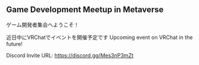## Game Development Meetup in Metaverse
ゲーム開発者集会へようこそ！

近日中にVRChatでイベントを開催予定です
Upcoming event on VRChat in the future!

Discord Invite URL: https://discord.gg/Mes3nP3mZt
